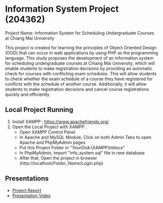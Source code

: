 # Information System Project (204362)

Project Name: Information System for Scheduling Undergraduate Courses at Chiang Mai University

This project is created for learning the principles of Object Oriented Design (OOD) that can occur in web applications by using PHP as the programming language. This study proposes the development of an information system for scheduling undergraduate courses at Chiang Mai University, which will enable students to make registration decisions by providing an automatic check for courses with conflicting exam schedules. This will allow students to check whether the exam schedule of a course they have registered for conflicts with the schedule of another course. Additionally, it will allow students to make registration decisions and cancel course registrations quickly and efficiently.
## Local Project Running
1. Install XAMPP : https://www.apachefriends.org/
2. Open the Local Project with XAMPP :
    - Open XAMPP Control Panel
    - In Apache and MySQL Module, Click on both Admin Tabs to open Apache and PhpMyAdmin pages
    - Put this Project Folder in "*YourDisk*:\XAMPP\htdocs"
    - In PhpMyAdmin, import "info_system.sql" file in new database
    - After that, Open the project in browser (http://localhost/*Folder_Name*/Login.php)
## Presentations
- [Project Report](https://o365cmu-my.sharepoint.com/personal/ratchapon_pukkham_cmu_ac_th/Documents/G11_%E0%B8%A3%E0%B8%B0%E0%B8%9A%E0%B8%9A%E0%B8%AA%E0%B8%B2%E0%B8%A3%E0%B8%AA%E0%B8%99%E0%B9%80%E0%B8%97%E0%B8%A8%E0%B8%9B%E0%B8%A3%E0%B8%B4%E0%B8%8D%E0%B8%8D%E0%B8%B2%E0%B8%95%E0%B8%A3%E0%B8%B5%E0%B8%A1%E0%B8%AB%E0%B8%B2%E0%B8%A7%E0%B8%B4%E0%B8%97%E0%B8%A2%E0%B8%B2%E0%B8%A5%E0%B8%B1%E0%B8%A2%E0%B9%80%E0%B8%8A%E0%B8%B5%E0%B8%A2%E0%B8%87%E0%B9%83%E0%B8%AB%E0%B8%A1%E0%B9%88/G11_%E0%B8%A3%E0%B8%B0%E0%B8%9A%E0%B8%9A%E0%B8%88%E0%B8%B1%E0%B8%94%E0%B8%95%E0%B8%B2%E0%B8%A3%E0%B8%B2%E0%B8%87%E0%B8%AA%E0%B8%AD%E0%B8%99%E0%B8%95%E0%B8%B2%E0%B8%A3%E0%B8%B2%E0%B8%87%E0%B8%AA%E0%B8%AD%E0%B8%9A%E0%B8%AB%E0%B8%A5%E0%B8%B1%E0%B8%81%E0%B8%AA%E0%B8%B9%E0%B8%95%E0%B8%A3%E0%B8%9B%E0%B8%A3%E0%B8%B4%E0%B8%8D%E0%B8%8D%E0%B8%B2%E0%B8%95%E0%B8%A3%E0%B8%B5%E0%B8%A1%E0%B8%AB%E0%B8%B2%E0%B8%A7%E0%B8%B4%E0%B8%97%E0%B8%A2%E0%B8%B2%E0%B8%A5%E0%B8%B1%E0%B8%A2%E0%B9%80%E0%B8%8A%E0%B8%B5%E0%B8%A2%E0%B8%87%E0%B9%83%E0%B8%AB%E0%B8%A1%E0%B9%88.pdf?CT=1677066543478&OR=ItemsView)  
- [Presentation Video](https://o365cmu-my.sharepoint.com/:v:/g/personal/ratchapon_pukkham_cmu_ac_th/EXIx-rzJXIlLnW-aZpDIIX8BhAxT7OEhRIoyxQKdb7pNFg?e=msNgDV)

